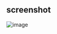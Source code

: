 ## screenshot

![image](https://github.com/lwvoid/front-end-demo/blob/master/20170925-cube/screenshot.png)